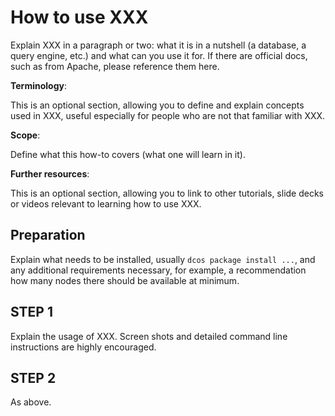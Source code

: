 # How to use XXX

Explain XXX in a paragraph or two: what it is in a nutshell (a database, a query engine, etc.) and what can you use it for.
If there are official docs, such as from Apache, please reference them here.

**Terminology**:

This is an optional section, allowing you to define and explain concepts used in XXX, useful especially for people who are not that familiar with XXX.

**Scope**:

Define what this how-to covers (what one will learn in it).

**Further resources**:

This is an optional section, allowing you to link to other tutorials, slide decks or videos relevant to learning how to use XXX.

## Preparation

Explain what needs to be installed, usually `dcos package install ...`, and any additional requirements necessary, for example, a recommendation how many nodes there should be available at minimum.

## STEP 1

Explain the usage of XXX. Screen shots and detailed command line instructions are highly encouraged.

## STEP 2

As above.
